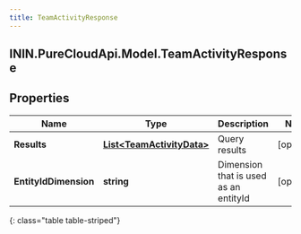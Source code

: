```yaml
---
title: TeamActivityResponse
---
```

## ININ.PureCloudApi.Model.TeamActivityResponse

## Properties

|Name | Type | Description | Notes|
|------------ | ------------- | ------------- | -------------|
| **Results** | [**List&lt;TeamActivityData&gt;**](TeamActivityData.html) | Query results | [optional] |
| **EntityIdDimension** | **string** | Dimension that is used as an entityId | [optional] |
{: class="table table-striped"}


